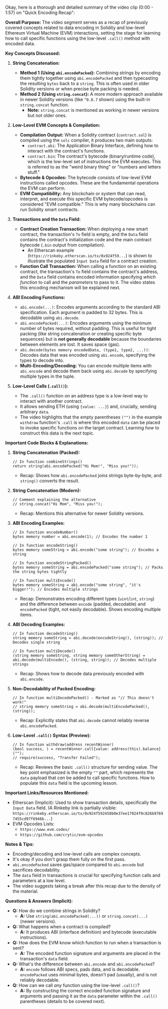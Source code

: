 Okay, here is a thorough and detailed summary of the video clip (0:00 - 1:57) on "Quick Encoding Recap":

**Overall Purpose:**
The video segment serves as a recap of previously covered concepts related to data encoding in Solidity and low-level Ethereum Virtual Machine (EVM) interactions, setting the stage for learning how to call specific functions using the low-level `.call()` method with encoded data.

**Key Concepts Discussed:**

1.  **String Concatenation:**
    *   **Method 1 (Using `abi.encodePacked`):** Combining strings by encoding them tightly together using `abi.encodePacked` and then typecasting the resulting `bytes` back to a `string`. This is often used in older Solidity versions or when precise byte packing is needed.
    *   **Method 2 (Using `string.concat`):** A more modern approach available in newer Solidity versions (like `^0.8.7` shown) using the built-in `string.concat` function.
        *   **Note:** `string.concat` is mentioned as working in newer versions but not older ones.

2.  **Low-Level EVM Concepts & Compilation:**
    *   **Compilation Output:** When a Solidity contract (`contract.sol`) is compiled using the `solc` compiler, it produces two main outputs:
        *   `contract.abi`: The Application Binary Interface, defining how to interact with the contract's functions.
        *   `contract.bin`: The contract's bytecode (binary/runtime code), which is the low-level set of instructions the EVM executes. This is referred to as the "weird binary thing" or "numbers and letters stuff."
    *   **Bytecode & Opcodes:** The bytecode consists of low-level EVM instructions called opcodes. These are the fundamental operations the EVM can perform.
    *   **EVM Compatibility:** Any blockchain or system that can read, interpret, and execute this specific EVM bytecode/opcodes is considered "EVM compatible." This is why many blockchains can run Solidity smart contracts.

3.  **Transactions and the `Data` Field:**
    *   **Contract Creation Transaction:** When deploying a new smart contract, the transaction's `To` field is empty, and the `Data` field contains the contract's initialization code and the main contract bytecode (`.bin` output from compilation).
        *   An Etherscan example (`https://rinkeby.etherscan.io/tx/0x924f59...`) is shown to illustrate the populated `Input Data` field for a contract creation.
    *   **Function Call Transaction:** When calling a function on an existing contract, the transaction's `To` field contains the contract's address, and the `Data` field contains encoded information specifying *which function* to call and the *parameters* to pass to it. The video states this encoding mechanism will be explained next.

4.  **ABI Encoding Functions:**
    *   `abi.encode(...)`: Encodes arguments according to the standard ABI specification. Each argument is padded to 32 bytes. This is decodable using `abi.decode`.
    *   `abi.encodePacked(...)`: Encodes arguments using the minimum number of bytes required, without padding. This is useful for tight packing (like string concatenation or creating specific byte sequences) but is **not generally decodable** because the boundaries between elements are lost. It saves space (gas).
    *   `abi.decode(bytes memory encodedData, (type1, type2, ...))`: Decodes data that was encoded using `abi.encode`, specifying the types to decode into.
    *   **Multi-Encoding/Decoding:** You can encode multiple items with `abi.encode` and decode them back using `abi.decode` by specifying multiple types in the tuple.

5.  **Low-Level Calls (`.call()`):**
    *   The `.call()` function on an address type is a low-level way to interact with another contract.
    *   It allows sending ETH (using `{value: ...}`) and, crucially, sending arbitrary `data`.
    *   The video highlights that the empty parentheses `("")` in the example `withdraw` function's `.call` is where this encoded `data` can be placed to invoke specific functions on the target contract. Learning *how* to construct this data is the next topic.

**Important Code Blocks & Explanations:**

1.  **String Concatenation (Packed):**
    ```solidity
    // In function combineStrings()
    return string(abi.encodePacked("Hi Mom!", "Miss you!"));
    ```
    *   Recap: Shows how `abi.encodePacked` joins strings byte-by-byte, and `string()` converts the result.

2.  **String Concatenation (Modern):**
    ```solidity
    // Comment explaining the alternative
    // string.concat("Hi Mom", "Miss you!");
    ```
    *   Recap: Mentions this alternative for newer Solidity versions.

3.  **ABI Encoding Examples:**
    ```solidity
    // In function encodeNumber()
    bytes memory number = abi.encode(1); // Encodes the number 1

    // In function encodeString()
    bytes memory someString = abi.encode("some string"); // Encodes a string

    // In function encodeStringPacked()
    bytes memory someString = abi.encodePacked("some string"); // Packs the string bytes tightly

    // In function multiEncode()
    bytes memory someString = abi.encode("some string", "it's bigger!"); // Encodes multiple strings
    ```
    *   Recap: Demonstrates encoding different types (`uint`/`int`, `string`) and the difference between `encode` (padded, decodable) and `encodePacked` (tight, not easily decodable). Shows encoding multiple items.

4.  **ABI Decoding Examples:**
    ```solidity
    // In function decodeString()
    string memory someString = abi.decode(encodeString(), (string)); // Decodes single string

    // In function multiDecode()
    (string memory someString, string memory someOtherString) = abi.decode(multiEncode(), (string, string)); // Decodes multiple strings
    ```
    *   Recap: Shows how to decode data previously encoded with `abi.encode`.

5.  **Non-Decodability of Packed Encoding:**
    ```solidity
    // In function multiDecodePacked() - Marked as "// This doesn't work!"
    // string memory someString = abi.decode(multiEncodePacked(), (string));
    ```
    *   Recap: Explicitly states that `abi.decode` cannot reliably reverse `abi.encodePacked`.

6.  **Low-Level `.call()` Syntax (Preview):**
    ```solidity
    // In function withdraw(address recentWinner)
    (bool success, ) = recentWinner.call{value: address(this).balance}("");
    // require(success, "Transfer Failed");
    ```
    *   Recap: Reviews the basic `.call()` structure for sending value. The key point emphasized is the empty `""` part, which represents the `data` payload that *can* be added to call specific functions. How to populate this `data` field is the upcoming lesson.

**Important Links/Resources Mentioned:**

*   Etherscan (Implicit): Used to show transaction details, specifically the `Input Data` field. (A Rinkeby link is partially visible: `https://rinkeby.etherscan.io/tx/0x924f592458b0e37ee17024f9c826b97697455cd97f6946b...`)
*   EVM Opcodes Lists:
    *   `https://www.evm.codes/`
    *   `https://github.com/crytic/evm-opcodes`

**Notes & Tips:**

*   Encoding/decoding and low-level calls are complex concepts.
*   It's okay if you don't grasp them fully on the first pass.
*   `abi.encodePacked` saves gas/space compared to `abi.encode` but sacrifices decodability.
*   The `data` field in transactions is crucial for specifying function calls and parameters at a low level.
*   The video suggests taking a break after this recap due to the density of the material.

**Questions & Answers (Implicit):**

*   **Q:** How do we combine strings in Solidity?
    *   **A:** Use `string(abi.encodePacked(...))` or `string.concat(...)` (newer versions).
*   **Q:** What happens when a contract is compiled?
    *   **A:** It produces ABI (interface definition) and bytecode (executable instructions).
*   **Q:** How does the EVM know which function to run when a transaction is sent?
    *   **A:** The encoded function signature and arguments are placed in the transaction's `data` field.
*   **Q:** What's the difference between `abi.encode` and `abi.encodePacked`?
    *   **A:** `encode` follows ABI specs, pads data, and is decodable. `encodePacked` uses minimal bytes, doesn't pad (usually), and is not reliably decodable.
*   **Q:** How can we call *any* function using the low-level `.call()`?
    *   **A:** By constructing the correct encoded function signature and arguments and passing it as the `data` parameter within the `.call()` parentheses (details to be covered next).